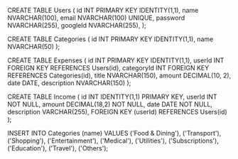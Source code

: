 CREATE TABLE Users (
    id INT PRIMARY KEY IDENTITY(1,1),
    name NVARCHAR(100),
    email NVARCHAR(100) UNIQUE,
    password NVARCHAR(255),
    googleId NVARCHAR(255),
);

CREATE TABLE Categories (
    id INT PRIMARY KEY IDENTITY(1,1),
    name NVARCHAR(50)
);

CREATE TABLE Expenses (
    id INT PRIMARY KEY IDENTITY(1,1),
    userId INT FOREIGN KEY REFERENCES Users(id),
    categoryId INT FOREIGN KEY REFERENCES Categories(id),
    title NVARCHAR(150),
    amount DECIMAL(10, 2),
    date DATE,
    description NVARCHAR(150)
);

CREATE TABLE Income (
    id INT IDENTITY(1,1) PRIMARY KEY,
    userId INT NOT NULL,
    amount DECIMAL(18,2) NOT NULL,
    date DATE NOT NULL,
    description VARCHAR(255),
    FOREIGN KEY (userId) REFERENCES Users(id)
);

INSERT INTO Categories (name) VALUES
('Food & Dining'),
('Transport'),
('Shopping'),
('Entertainment'),
('Medical'),
('Utilities'),
('Subscriptions'),
('Education'),
('Travel'),
('Others');
